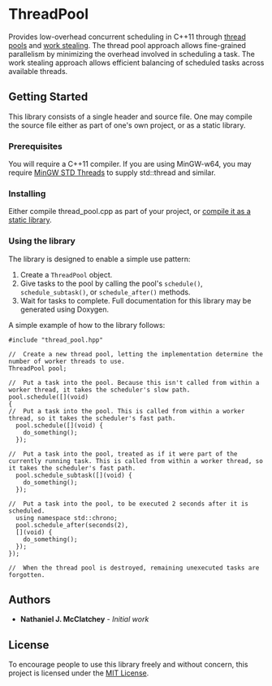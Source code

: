 # ThreadPool

Provides low-overhead concurrent scheduling in C++11 through [thread pools](https://en.wikipedia.org/wiki/Thread_pool "Wikipedia: Thread pool") and [work stealing](https://en.wikipedia.org/wiki/Work_stealing "Wikipedia: Work stealing"). The thread pool approach allows fine-grained parallelism by minimizing the overhead involved in scheduling a task. The work stealing approach allows efficient balancing of scheduled tasks across available threads.

## Getting Started

This library consists of a single header and source file. One may compile the source file either as part of one's own project, or as a static library.

### Prerequisites

You will require a C++11 compiler. If you are using MinGW-w64, you may require [MinGW STD Threads](https://github.com/nmcclatchey/mingw-std-threads "MinGW STD Threads") to supply std::thread and similar.

### Installing

Either compile thread_pool.cpp as part of your project, or [compile it as a static library](https://en.wikipedia.org/wiki/Static_library "Wikipedia: Static library").

### Using the library

The library is designed to enable a simple use pattern:
1. Create a `ThreadPool` object.
2. Give tasks to the pool by calling the pool's `schedule()`, `schedule_subtask()`, or `schedule_after()` methods.
3. Wait for tasks to complete.
Full documentation for this library may be generated using  Doxygen.

A simple example of how to the library follows:
```
#include "thread_pool.hpp"

//  Create a new thread pool, letting the implementation determine the number of worker threads to use.
ThreadPool pool;

//  Put a task into the pool. Because this isn't called from within a worker thread, it takes the scheduler's slow path.
pool.schedule([](void)
{
//  Put a task into the pool. This is called from within a worker thread, so it takes the scheduler's fast path.
  pool.schedule([](void) {
    do_something();
  });
 
//  Put a task into the pool, treated as if it were part of the currently running task. This is called from within a worker thread, so it takes the scheduler's fast path.
  pool.schedule_subtask([](void) {
    do_something();
  });

//  Put a task into the pool, to be executed 2 seconds after it is scheduled.
  using namespace std::chrono;
  pool.schedule_after(seconds(2),
  [](void) {
    do_something();
  });
});

//  When the thread pool is destroyed, remaining unexecuted tasks are forgotten.
```

## Authors

* **Nathaniel J. McClatchey** - *Initial work*

## License

To encourage people to use this library freely and without concern, this project is licensed under the [MIT License](LICENSE).
